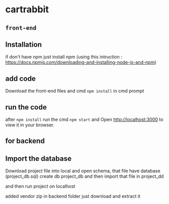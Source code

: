 # cartrabbit
## `front-end`
## Installation
if don't have npm just install npm (using this intruction : https://docs.npmjs.com/downloading-and-installing-node-js-and-npm)

## add code
Download the front-end files and cmd `npm install` in cmd prompt

## run the code
after `npm install` run the cmd `npm start`
and Open [http://localhost:3000](http://localhost:3000) to view it in your browser.



## for backend
## Import the database
Download project file into local and open schema, that file have database (project_db.sql)
create db project_db and then import that file in project_dd

and then run project on localhost

added vendor zip in backend folder just download and extract it

